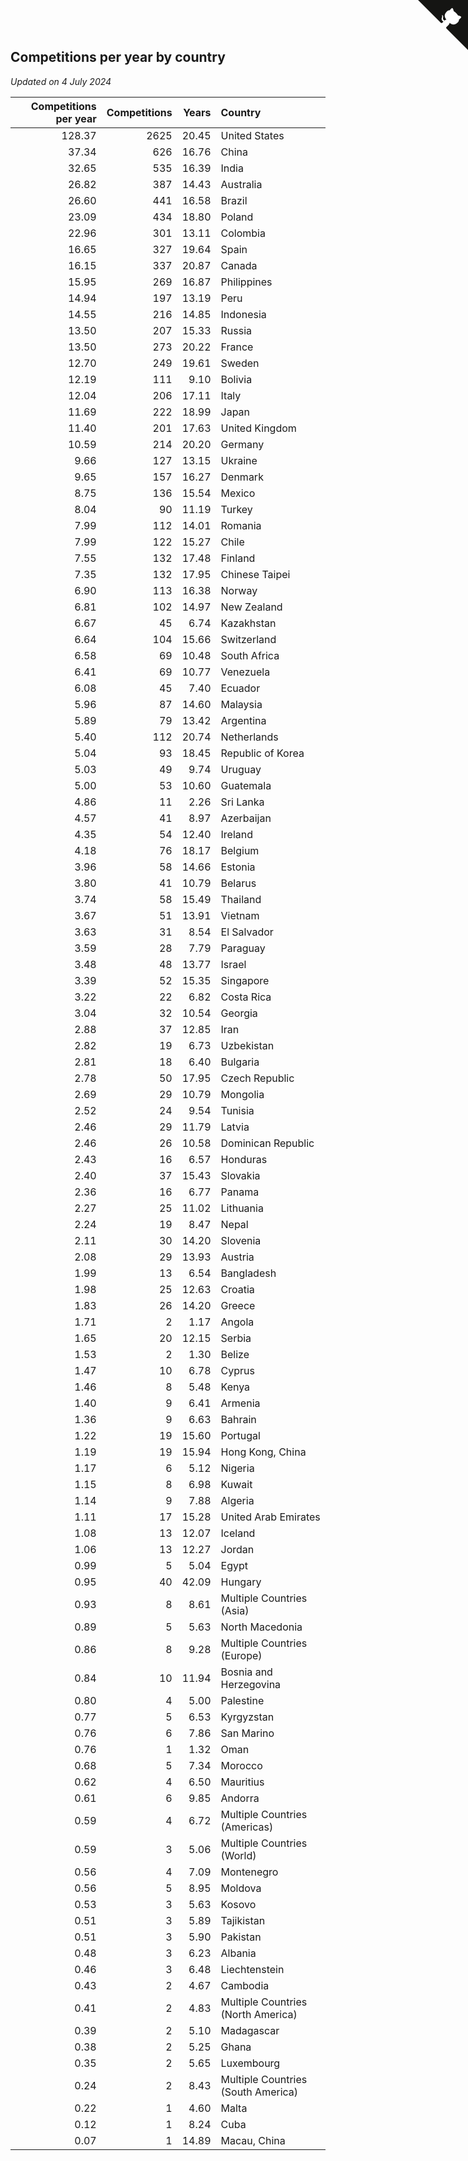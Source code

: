 ## Competitions per year by country

*Updated on  4 July 2024*

| Competitions per year | Competitions | Years | Country |
| ---: | ---: | ---: | :--- |
| 128.37 | 2625 | 20.45 | United States |
| 37.34 | 626 | 16.76 | China |
| 32.65 | 535 | 16.39 | India |
| 26.82 | 387 | 14.43 | Australia |
| 26.60 | 441 | 16.58 | Brazil |
| 23.09 | 434 | 18.80 | Poland |
| 22.96 | 301 | 13.11 | Colombia |
| 16.65 | 327 | 19.64 | Spain |
| 16.15 | 337 | 20.87 | Canada |
| 15.95 | 269 | 16.87 | Philippines |
| 14.94 | 197 | 13.19 | Peru |
| 14.55 | 216 | 14.85 | Indonesia |
| 13.50 | 207 | 15.33 | Russia |
| 13.50 | 273 | 20.22 | France |
| 12.70 | 249 | 19.61 | Sweden |
| 12.19 | 111 | 9.10 | Bolivia |
| 12.04 | 206 | 17.11 | Italy |
| 11.69 | 222 | 18.99 | Japan |
| 11.40 | 201 | 17.63 | United Kingdom |
| 10.59 | 214 | 20.20 | Germany |
| 9.66 | 127 | 13.15 | Ukraine |
| 9.65 | 157 | 16.27 | Denmark |
| 8.75 | 136 | 15.54 | Mexico |
| 8.04 | 90 | 11.19 | Turkey |
| 7.99 | 112 | 14.01 | Romania |
| 7.99 | 122 | 15.27 | Chile |
| 7.55 | 132 | 17.48 | Finland |
| 7.35 | 132 | 17.95 | Chinese Taipei |
| 6.90 | 113 | 16.38 | Norway |
| 6.81 | 102 | 14.97 | New Zealand |
| 6.67 | 45 | 6.74 | Kazakhstan |
| 6.64 | 104 | 15.66 | Switzerland |
| 6.58 | 69 | 10.48 | South Africa |
| 6.41 | 69 | 10.77 | Venezuela |
| 6.08 | 45 | 7.40 | Ecuador |
| 5.96 | 87 | 14.60 | Malaysia |
| 5.89 | 79 | 13.42 | Argentina |
| 5.40 | 112 | 20.74 | Netherlands |
| 5.04 | 93 | 18.45 | Republic of Korea |
| 5.03 | 49 | 9.74 | Uruguay |
| 5.00 | 53 | 10.60 | Guatemala |
| 4.86 | 11 | 2.26 | Sri Lanka |
| 4.57 | 41 | 8.97 | Azerbaijan |
| 4.35 | 54 | 12.40 | Ireland |
| 4.18 | 76 | 18.17 | Belgium |
| 3.96 | 58 | 14.66 | Estonia |
| 3.80 | 41 | 10.79 | Belarus |
| 3.74 | 58 | 15.49 | Thailand |
| 3.67 | 51 | 13.91 | Vietnam |
| 3.63 | 31 | 8.54 | El Salvador |
| 3.59 | 28 | 7.79 | Paraguay |
| 3.48 | 48 | 13.77 | Israel |
| 3.39 | 52 | 15.35 | Singapore |
| 3.22 | 22 | 6.82 | Costa Rica |
| 3.04 | 32 | 10.54 | Georgia |
| 2.88 | 37 | 12.85 | Iran |
| 2.82 | 19 | 6.73 | Uzbekistan |
| 2.81 | 18 | 6.40 | Bulgaria |
| 2.78 | 50 | 17.95 | Czech Republic |
| 2.69 | 29 | 10.79 | Mongolia |
| 2.52 | 24 | 9.54 | Tunisia |
| 2.46 | 29 | 11.79 | Latvia |
| 2.46 | 26 | 10.58 | Dominican Republic |
| 2.43 | 16 | 6.57 | Honduras |
| 2.40 | 37 | 15.43 | Slovakia |
| 2.36 | 16 | 6.77 | Panama |
| 2.27 | 25 | 11.02 | Lithuania |
| 2.24 | 19 | 8.47 | Nepal |
| 2.11 | 30 | 14.20 | Slovenia |
| 2.08 | 29 | 13.93 | Austria |
| 1.99 | 13 | 6.54 | Bangladesh |
| 1.98 | 25 | 12.63 | Croatia |
| 1.83 | 26 | 14.20 | Greece |
| 1.71 | 2 | 1.17 | Angola |
| 1.65 | 20 | 12.15 | Serbia |
| 1.53 | 2 | 1.30 | Belize |
| 1.47 | 10 | 6.78 | Cyprus |
| 1.46 | 8 | 5.48 | Kenya |
| 1.40 | 9 | 6.41 | Armenia |
| 1.36 | 9 | 6.63 | Bahrain |
| 1.22 | 19 | 15.60 | Portugal |
| 1.19 | 19 | 15.94 | Hong Kong, China |
| 1.17 | 6 | 5.12 | Nigeria |
| 1.15 | 8 | 6.98 | Kuwait |
| 1.14 | 9 | 7.88 | Algeria |
| 1.11 | 17 | 15.28 | United Arab Emirates |
| 1.08 | 13 | 12.07 | Iceland |
| 1.06 | 13 | 12.27 | Jordan |
| 0.99 | 5 | 5.04 | Egypt |
| 0.95 | 40 | 42.09 | Hungary |
| 0.93 | 8 | 8.61 | Multiple Countries (Asia) |
| 0.89 | 5 | 5.63 | North Macedonia |
| 0.86 | 8 | 9.28 | Multiple Countries (Europe) |
| 0.84 | 10 | 11.94 | Bosnia and Herzegovina |
| 0.80 | 4 | 5.00 | Palestine |
| 0.77 | 5 | 6.53 | Kyrgyzstan |
| 0.76 | 6 | 7.86 | San Marino |
| 0.76 | 1 | 1.32 | Oman |
| 0.68 | 5 | 7.34 | Morocco |
| 0.62 | 4 | 6.50 | Mauritius |
| 0.61 | 6 | 9.85 | Andorra |
| 0.59 | 4 | 6.72 | Multiple Countries (Americas) |
| 0.59 | 3 | 5.06 | Multiple Countries (World) |
| 0.56 | 4 | 7.09 | Montenegro |
| 0.56 | 5 | 8.95 | Moldova |
| 0.53 | 3 | 5.63 | Kosovo |
| 0.51 | 3 | 5.89 | Tajikistan |
| 0.51 | 3 | 5.90 | Pakistan |
| 0.48 | 3 | 6.23 | Albania |
| 0.46 | 3 | 6.48 | Liechtenstein |
| 0.43 | 2 | 4.67 | Cambodia |
| 0.41 | 2 | 4.83 | Multiple Countries (North America) |
| 0.39 | 2 | 5.10 | Madagascar |
| 0.38 | 2 | 5.25 | Ghana |
| 0.35 | 2 | 5.65 | Luxembourg |
| 0.24 | 2 | 8.43 | Multiple Countries (South America) |
| 0.22 | 1 | 4.60 | Malta |
| 0.12 | 1 | 8.24 | Cuba |
| 0.07 | 1 | 14.89 | Macau, China |


<a href="https://github.com/jonatanklosko/wca_statistics" class="github-corner" aria-label="View source on Github"><svg width="80" height="80" viewBox="0 0 250 250" style="fill:#151513; color:#fff; position: absolute; top: 0; border: 0; right: 0;" aria-hidden="true"><path d="M0,0 L115,115 L130,115 L142,142 L250,250 L250,0 Z"></path><path d="M128.3,109.0 C113.8,99.7 119.0,89.6 119.0,89.6 C122.0,82.7 120.5,78.6 120.5,78.6 C119.2,72.0 123.4,76.3 123.4,76.3 C127.3,80.9 125.5,87.3 125.5,87.3 C122.9,97.6 130.6,101.9 134.4,103.2" fill="currentColor" style="transform-origin: 130px 106px;" class="octo-arm"></path><path d="M115.0,115.0 C114.9,115.1 118.7,116.5 119.8,115.4 L133.7,101.6 C136.9,99.2 139.9,98.4 142.2,98.6 C133.8,88.0 127.5,74.4 143.8,58.0 C148.5,53.4 154.0,51.2 159.7,51.0 C160.3,49.4 163.2,43.6 171.4,40.1 C171.4,40.1 176.1,42.5 178.8,56.2 C183.1,58.6 187.2,61.8 190.9,65.4 C194.5,69.0 197.7,73.2 200.1,77.6 C213.8,80.2 216.3,84.9 216.3,84.9 C212.7,93.1 206.9,96.0 205.4,96.6 C205.1,102.4 203.0,107.8 198.3,112.5 C181.9,128.9 168.3,122.5 157.7,114.1 C157.9,116.9 156.7,120.9 152.7,124.9 L141.0,136.5 C139.8,137.7 141.6,141.9 141.8,141.8 Z" fill="currentColor" class="octo-body"></path></svg></a><style>.github-corner:hover .octo-arm{animation:octocat-wave 560ms ease-in-out}@keyframes octocat-wave{0%,100%{transform:rotate(0)}20%,60%{transform:rotate(-25deg)}40%,80%{transform:rotate(10deg)}}@media (max-width:500px){.github-corner:hover .octo-arm{animation:none}.github-corner .octo-arm{animation:octocat-wave 560ms ease-in-out}}</style>
